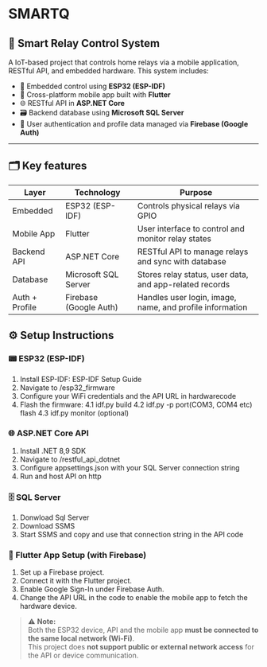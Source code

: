 # SMARTQ

## 🔧 Smart Relay Control System

A IoT-based project that controls home relays via a mobile application, RESTful API, and embedded hardware. This system includes:

- 🧠 Embedded control using **ESP32 (ESP-IDF)**
- 📱 Cross-platform mobile app built with **Flutter**
- 🌐 RESTful API in **ASP.NET Core**
- 🗃️ Backend database using **Microsoft SQL Server**
- 🔐 User authentication and profile data managed via **Firebase (Google Auth)**

---

## 🗂️ Key features
| Layer          | Technology             | Purpose                                                  |
| -------------- | ---------------------- | -------------------------------------------------------- |
| Embedded       | ESP32 (ESP-IDF)        | Controls physical relays via GPIO                        |
| Mobile App     | Flutter                | User interface to control and monitor relay states       |
| Backend API    | ASP.NET Core           | RESTful API to manage relays and sync with database      |
| Database       | Microsoft SQL Server   | Stores relay status, user data, and app-related records  |
| Auth + Profile | Firebase (Google Auth) | Handles user login, image, name, and profile information |


## ⚙️ Setup Instructions
### 📟 ESP32 (ESP-IDF)
1. Install ESP-IDF: ESP-IDF Setup Guide
2. Navigate to /esp32_firmware
3. Configure your WiFi credentials and the API URL in hardwarecode 
4. Flash the firmware:
   4.1 idf.py build
   4.2 idf.py -p port(COM3, COM4 etc) flash
   4.3 idf.py monitor (optional)

### 🌐 ASP.NET Core API
1. Install .NET 8,9 SDK
2. Navigate to /restful_api_dotnet
3. Configure appsettings.json with your SQL Server connection string
4. Run and host API on http

### 🗄️ SQL Server
1. Donwload Sql Server
2. Download SSMS
3. Start SSMS and copy and use that connection string in the API code

### 📱 Flutter App Setup (with Firebase)
1. Set up a Firebase project.
3. Connect it with the Flutter project.
2. Enable Google Sign-In under Firebase Auth.
3. Change the API URL in the code to enable the mobile app to fetch the hardware device.

> ⚠️ **Note:**  
> Both the ESP32 device, API and the mobile app **must be connected to the same local network (Wi-Fi)**.  
> This project does **not support public or external network access** for the API or device communication.
